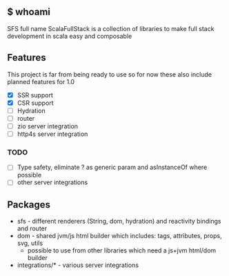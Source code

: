 ## $ whoami

SFS full name ScalaFullStack is a collection of libraries to make full stack development in scala easy and composable

## Features

This project is far from being ready to use so for now these also include planned features for 1.0

- [X] SSR support
- [X] CSR support
- [ ] Hydration
- [ ] router
- [ ] zio server integration
- [ ] http4s server integration

### TODO

- [ ] Type safety, eliminate ? as generic param and asInstanceOf where possible
- [ ] other server integrations

## Packages

- sfs - different renderers (String, dom, hydration) and reactivity bindings and router
- dom - shared jvm/js html builder which includes: tags, attributes, props, svg, utils
    - possible to use from other libraries which need a js+jvm html/dom builder
- integrations/* - various server integrations